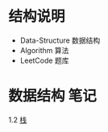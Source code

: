 # 结构说明
- Data-Structure 数据结构
- Algorithm 算法
- LeetCode 题库


# 数据结构 笔记
1.2 [栈](./Data-Structure/doc/LIFO.md)

